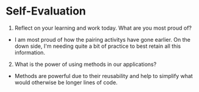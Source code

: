 # Self-Evaluation

1. Reflect on your learning and work today. What are you most proud of?
- I am most proud of how the pairing activitys have gone earlier. On the down side, I'm needing quite a bit of practice to best retain all this information.
2. What is the power of using methods in our applications?
-  Methods are powerful due to their reusability and help to simplify what would otherwise be longer lines of code.